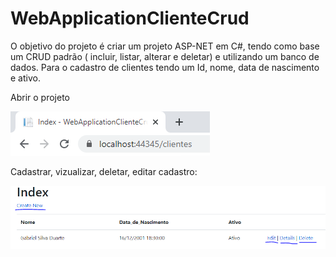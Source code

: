 # WebApplicationClienteCrud
O objetivo do projeto é criar um projeto ASP-NET em C#, tendo como base um CRUD padrão ( incluir, listar, alterar e deletar) e utilizando um banco de dados.
Para o cadastro de clientes tendo um Id, nome, data de nascimento e ativo.

Abrir o projeto

![](https://github.com/Gabriel-Duarte10/WebApplicationClienteCrud/blob/master/WebApplicationClienteCrud/Abrir%20projeto.PNG)

Cadastrar, vizualizar, deletar, editar cadastro:

![](https://github.com/Gabriel-Duarte10/WebApplicationClienteCrud/blob/master/WebApplicationClienteCrud/Op%C3%A7%C3%B5es.PNG)
